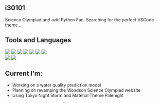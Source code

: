 ## i30101
<p>Science Olympiad and avid Python Fan. Searching for the perfect VSCode theme...</p>

## Tools and Languages
![](https://img.shields.io/badge/Code-Python-informational?style=flat&logo=Python&logoColor=white&color=green)
![](https://img.shields.io/badge/Code-JavaScript-informational?style=flat&logo=JavaScript&logoColor=white&color=yellow)
![](https://img.shields.io/badge/Code-HTML5-informational?style=flat&logo=HTML5&logoColor=white&color=red)
![](https://img.shields.io/badge/Code-CSS3-informational?style=flat&logo=CSS3&logoColor=white&color=blue)
![](https://img.shields.io/badge/Code-Java-informational?style=flat&logo=CoffeeScript&logoColor=white&color=orange)
![](https://img.shields.io/badge/Code-Browsersync-informational?style=flat&logoColor=white&color=red)
![](https://img.shields.io/badge/Tools-LaTeX-informational?style=flat&logo=Latex&logoColor=white&color=teal)
<br>
![](https://img.shields.io/badge/Editor-VSCode-informational?style=flat&logo=Visual+Studio+Code&logoColor=white&color=blue)
![](https://img.shields.io/badge/OS-Windows-informational?style=flat&logo=Windows&logoColor=white&color=blue)


## Current I'm:
- Working on a water quality prediction model
- Planning on revamping the Woodson Science Olympiad website
- Using Tokyo Night Storm and Material Theme Palenight
